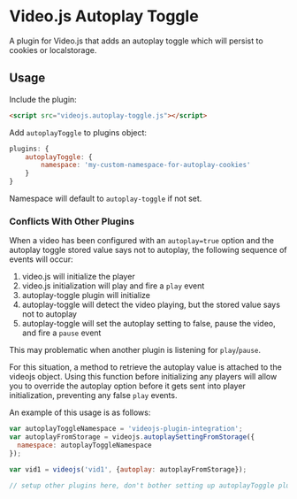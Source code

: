 # Video.js Autoplay Toggle
A plugin for Video.js that adds an autoplay toggle which will persist to cookies or localstorage.

## Usage
Include the plugin:
```html
<script src="videojs.autoplay-toggle.js"></script>
```

Add ```autoplayToggle``` to plugins object:
```js
plugins: {
    autoplayToggle: {
        namespace: 'my-custom-namespace-for-autoplay-cookies'
    }
}
```
Namespace will default to ```autoplay-toggle``` if not set.

### Conflicts With Other Plugins
When a video has been configured with an ```autoplay=true``` option and the autoplay toggle stored
value says not to autoplay, the following sequence of events will occur:

1. video.js will initialize the player
2. video.js initialization will play and fire a ```play``` event
3. autoplay-toggle plugin will initialize
4. autoplay-toggle will detect the video playing, but the stored value says not to autoplay
5. autoplay-toggle will set the autoplay setting to false, pause the video, and fire a ```pause```
event

This may problematic when another plugin is listening for ```play```/```pause```.

For this situation, a method to retrieve the autoplay value is attached to the videojs object. Using
this function before initializing any players will allow you to override the autoplay option before
it gets sent into player initialization, preventing any false ```play``` events.

An example of this usage is as follows:
```js
var autoplayToggleNamespace = 'videojs-plugin-integration';
var autoplayFromStorage = videojs.autoplaySettingFromStorage({
  namespace: autoplayToggleNamespace
});

var vid1 = videojs('vid1', {autoplay: autoplayFromStorage});

// setup other plugins here, don't bother setting up autoplayToggle plugin
```
